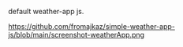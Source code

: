 default weather-app js.

https://github.com/fromajkaz/simple-weather-app-js/blob/main/screenshot-weatherApp.png
